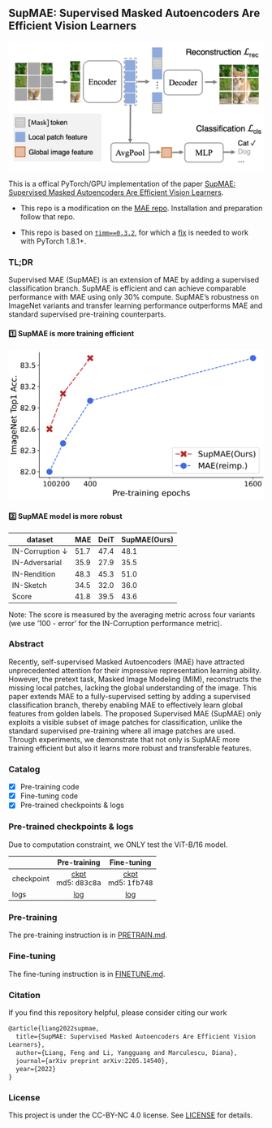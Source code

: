 ## SupMAE: Supervised Masked Autoencoders Are Efficient Vision Learners


![SupMAE](misc/supmae.png "SupMAE")

This is a offical PyTorch/GPU implementation of the paper [SupMAE: Supervised Masked Autoencoders Are Efficient Vision Learners](https://arxiv.org/abs/2205.14540).

* This repo is a modification on the [MAE repo](https://github.com/facebookresearch/mae). Installation and preparation follow that repo.

* This repo is based on [`timm==0.3.2`](https://github.com/rwightman/pytorch-image-models), for which a [fix](https://github.com/rwightman/pytorch-image-models/issues/420#issuecomment-776459842) is needed to work with PyTorch 1.8.1+.

### TL;DR

Supervised MAE (SupMAE) is an extension of MAE by adding a supervised classification branch. SupMAE is efficient and can achieve comparable performance with MAE using only 30% compute. SupMAE’s robustness on ImageNet variants and transfer learning performance outperforms MAE and standard supervised pre-training counterparts. 

#### :one: SupMAE is more training efficient


![SupMAE Performance](misc/supmae_perf.png "SupMAE Performance")

#### :two: SupMAE model is more robust

| dataset        | MAE  | DeiT | SupMAE(Ours) |
|----------------|------|------|--------------|
| IN-Corruption ↓ | 51.7 | 47.4 | 48.1         |
| IN-Adversarial | 35.9 | 27.9 | 35.5         |
| IN-Rendition   | 48.3 | 45.3 | 51.0         |
| IN-Sketch      | 34.5 | 32.0 | 36.0         |
| Score          | 41.8 | 39.5 | 43.6         |

Note: The score is measured by the averaging metric across four variants (we use ’100 - error’ for the IN-Corruption performance metric).


### Abstract

Recently, self-supervised Masked Autoencoders (MAE) have attracted unprecedented attention for their impressive representation learning ability. However, the pretext task, Masked Image Modeling (MIM), reconstructs the missing local patches, lacking the global understanding of the image. This paper extends MAE to a fully-supervised setting by adding a supervised classification branch, thereby enabling MAE to effectively learn global features from golden labels. The proposed Supervised MAE (SupMAE) only exploits a visible subset of image patches for classification, unlike the standard supervised pre-training where all image patches are used. Through experiments, we demonstrate that not only is SupMAE more training efficient but also it learns more robust and transferable features.

### Catalog

- [x] Pre-training code
- [x] Fine-tuning code
- [x] Pre-trained checkpoints & logs

### Pre-trained checkpoints & logs

Due to computation constraint, we ONLY test the ViT-B/16 model. 

|            | Pre-training | Fine-tuning |
|------------|:------------:|:-----------:|
| checkpoint |     [ckpt](https://drive.google.com/file/d/1YwcTJvASZJvn2LxyZZG4PcgXaBCKEv_4/view?usp=sharing) <br /> md5: <tt>d83c8a</tt>  |     [ckpt](https://drive.google.com/file/d/1G-7lEJKDItXxQ3aytpwWC8WBAFwzKryO/view?usp=sharing) <br /> md5: <tt>1fb748</tt>    |
| logs       |      [log](./misc/pretrain_log.txt)     |     [log](./misc/finetune_log.txt)     |


### Pre-training

The pre-training instruction is in [PRETRAIN.md](PRETRAIN.md).

### Fine-tuning 

The fine-tuning instruction is in [FINETUNE.md](FINETUNE.md).

### Citation
If you find this repository helpful, please consider citing our work
```
@article{liang2022supmae,
  title={SupMAE: Supervised Masked Autoencoders Are Efficient Vision Learners},
  author={Liang, Feng and Li, Yangguang and Marculescu, Diana},
  journal={arXiv preprint arXiv:2205.14540},
  year={2022}
}
```


### License

This project is under the CC-BY-NC 4.0 license. See [LICENSE](LICENSE) for details.
